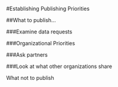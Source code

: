 #Establishing Publishing Priorities

##What to publish...

###Examine data requests

###Organizational Priorities

###Ask partners

###Look at what other organizations share

What not to publish

